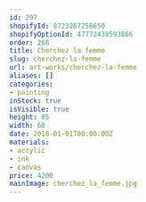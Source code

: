 ```yaml
---
id: 297
shopifyId: 8723267256650
shopifyOptionId: 47772438593866
order: 268
title: Cherchez la femme
slug: cherchez-la-femme
url: art-works/cherchez-la-femme
aliases: []
categories:
- painting
inStock: true
isVisible: true
height: 85
width: 60
date: 2018-01-01T00:00:00Z
materials:
- acrylic
- ink
- canvas
price: 4200
mainImage: cherchez_la_femme.jpg
---
```

